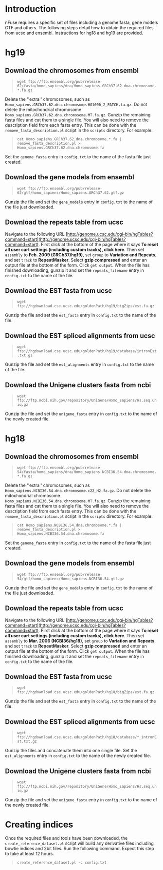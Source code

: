 

# Introduction #

nFuse requires a specific set of files including a genome fasta, gene models GTF and others. The following steps detail how to obtain the required files from ucsc and ensembl. Instructions for hg18 and hg19 are provided.

# hg19 #

## Download the chromosomes from ensembl ##

> `wget ftp://ftp.ensembl.org/pub/release-62/fasta/homo_sapiens/dna/Homo_sapiens.GRCh37.62.dna.chromosome.*.fa.gz`

Delete the ''extra'' chromosomes, such as `Homo_sapiens.GRCh37.62.dna.chromosome.HG1000_2_PATCH.fa.gz`. Do not delete the mitochondrial chromosome `Homo_sapiens.GRCh37.62.dna.chromosome.MT.fa.gz`. Gunzip the remaining fasta files and cat them to a single file. You will also need to remove the description field from each fasta entry. This can be done with the `remove_fasta_description.pl` script in the `scripts` directory. For example:

> `cat Homo_sapiens.GRCh37.62.dna.chromosome.*.fa | remove_fasta_description.pl > Homo_sapiens.GRCh37.62.dna.chromosome.fa`

Set the `genome_fasta` entry in `config.txt` to the name of the fasta file just created.

## Download the gene models from ensembl ##

> `wget ftp://ftp.ensembl.org/pub/release-62/gtf/homo_sapiens/Homo_sapiens.GRCh37.62.gtf.gz`

Gunzip the file and set the `gene_models` entry in `config.txt` to the name of the file just downloaded.

## Download the repeats table from ucsc ##

Navigate to the following URL [http://genome.ucsc.edu/cgi-bin/hgTables?command=start](http://genome.ucsc.edu/cgi-bin/hgTables?command=start). First click at the bottom of the page where it says **To reset all user cart settings (including custom tracks), click here**. Then set `assembly` to **Feb. 2009 (GRCh37/hg19)**, set `group` to **Variation and Repeats**, and set `track` to **RepeatMasker**. Select **gzip compressed** and enter an output file at the bottom of the form. Click `get output`. When the file has finished downloading, gunzip it and set the `repeats_filename` entry in `config.txt` to the name of the file.

## Download the EST fasta from ucsc ##

> `wget ftp://hgdownload.cse.ucsc.edu/goldenPath/hg19/bigZips/est.fa.gz`

Gunzip the file and set the `est_fasta` entry in `config.txt` to the name of the file.

## Download the EST spliced alignments from ucsc ##

> `wget ftp://hgdownload.cse.ucsc.edu/goldenPath/hg19/database/intronEst.txt.gz`

Gunzip the file and set the `est_alignments` entry in `config.txt` to the name of the file.

## Download the Unigene clusters fasta from ncbi ##

> `wget ftp://ftp.ncbi.nih.gov/repository/UniGene/Homo_sapiens/Hs.seq.uniq.gz`

Gunzip the file and set the `unigene_fasta` entry in `config.txt` to the name of the newly created file.

# hg18 #

## Download the chromosomes from ensembl ##

> `wget ftp://ftp.ensembl.org/pub/release-54/fasta/homo_sapiens/dna/Homo_sapiens.NCBI36.54.dna.chromosome.*.fa.gz`

Delete the ''extra'' chromosomes, such as `Homo_sapiens.NCBI36.54.dna.chromosome.c22_H2.fa.gz`. Do not delete the mitochondrial chromosome `Homo_sapiens.NCBI36.54.dna.chromosome.MT.fa.gz`. Gunzip the remaining fasta files and cat them to a single file. You will also need to remove the description field from each fasta entry. This can be done with the `remove_fasta_description.pl` script in the `scripts` directory. For example:

> `cat Homo_sapiens.NCBI36.54.dna.chromosome.*.fa | remove_fasta_description.pl > Homo_sapiens.NCBI36.54.dna.chromosome.fa`

Set the `genome_fasta` entry in `config.txt` to the name of the fasta file just created.

## Download the gene models from ensembl ##

> `wget ftp://ftp.ensembl.org/pub/release-54/gtf/homo_sapiens/Homo_sapiens.NCBI36.54.gtf.gz`

Gunzip the file and set the `gene_models` entry in `config.txt` to the name of the file just downloaded.

## Download the repeats table from ucsc ##

Navigate to the following URL [http://genome.ucsc.edu/cgi-bin/hgTables?command=start](http://genome.ucsc.edu/cgi-bin/hgTables?command=start). First click at the bottom of the page where it says **To reset all user cart settings (including custom tracks), click here**. Then set `assembly` to **Mar. 2006 (NCBI36/hg18)**, set `group` to **Variation and Repeats**, and set `track` to **RepeatMasker**. Select **gzip compressed** and enter an output file at the bottom of the form. Click `get output`. When the file has finished downloading, gunzip it and set the `repeats_filename` entry in `config.txt` to the name of the file.

## Download the EST fasta from ucsc ##

> `wget ftp://hgdownload.cse.ucsc.edu/goldenPath/hg18/bigZips/est.fa.gz`

Gunzip the file and set the `est_fasta` entry in `config.txt` to the name of the file.

## Download the EST spliced alignments from ucsc ##

> `wget ftp://hgdownload.cse.ucsc.edu/goldenPath/hg18/database/*_intronEst.txt.gz`

Gunzip the files and concatenate them into one single file. Set the `est_alignments` entry in `config.txt` to the name of the newly created file.

## Download the Unigene clusters fasta from ncbi ##

> `wget ftp://ftp.ncbi.nih.gov/repository/UniGene/Homo_sapiens/Hs.seq.uniq.gz`

Gunzip the file and set the `unigene_fasta` entry in `config.txt` to the name of the newly created file.

# Creating indices #

Once the required files and tools have been downloaded, the `create_reference_dataset.pl` script will build any derivative files including bowtie indices and 2bit files. Run the following command. Expect this step to take at least 12 hours.

> `create_reference_dataset.pl -c config.txt`